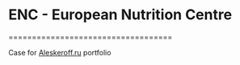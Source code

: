 # ENC - European Nutrition Centre #
===================================

Case for [Aleskeroff.ru](https://aleskeroff.ru/) portfolio